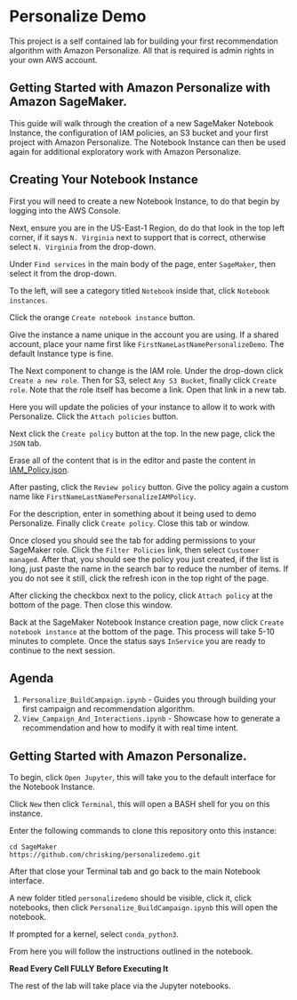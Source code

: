 # Personalize Demo

This project is a self contained lab for building your first recommendation algorithm with Amazon Personalize. All that is required is admin rights in your own AWS account.

## Getting Started with Amazon Personalize with Amazon SageMaker.

This guide will walk through the creation of a new SageMaker Notebook Instance, the configuration of IAM policies, an S3 bucket
and your first project with Amazon Personalize. The Notebook Instance can then be used again for additional exploratory work with 
Amazon Personalize.

## Creating Your Notebook Instance

First you will need to create a new Notebook Instance, to do that begin by logging into the AWS Console.

Next, ensure you are in the US-East-1 Region, do do that look in the top left corner, if it says `N. Virginia` next to support
that is correct, otherwise select `N. Virginia` from the drop-down.

Under `Find services` in the main body of the page, enter `SageMaker`, then select it from the drop-down.

To the left, will see a category titled `Notebook` inside that, click `Notebook instances`.

Click the orange `Create notebook instance` button.

Give the instance a name unique in the account you are using. If a shared account, place your name first like `FirstNameLastNamePersonalizeDemo`. The default Instance
type is fine. 

The Next component to change is the IAM role. Under the drop-down click `Create a new role`. Then for S3, select `Any S3 Bucket`, finally click `Create role`.
Note that the role itself has become a link. Open that link in a new tab.

Here you will update the policies of your instance to allow it to work with Personalize. Click the `Attach policies` button.

Next click the `Create policy` button at the top. In the new page, click the `JSON` tab.

Erase all of the content that is in the editor and paste the content in [IAM_Policy.json](IAM_Policy.json).

After pasting, click the `Review policy` button. Give the policy again a custom name like `FirstNameLastNamePersonalizeIAMPolicy`.

For the description, enter in something about it being used to demo Personalize. Finally click `Create policy`. Close this tab or window.

Once closed you should see the tab for adding permissions to your SageMaker role. Click the `Filter Policies` link, then select
`Customer managed`. After that, you should see the policy you just created, if the list is long, just paste the name in the search bar to reduce the number
of items. If you do not see it still, click the refresh icon in the top right of the page.

After clicking the checkbox next to the policy, click `Attach policy` at the bottom of the page. Then close this window.

Back at the SageMaker Notebook Instance creation page, now click `Create notebook instance` at the bottom of the page. This process will take 5-10 minutes to complete. Once the status says `InService` you are ready to continue to the 
next session.

## Agenda

1. `Personalize_BuildCampaign.ipynb`  - Guides you through building your first campaign and recommendation algorithm. 
2. `View_Campaign_And_Interactions.ipynb` - Showcase how to generate a recommendation and how to modify it with real time intent. 


## Getting Started with Amazon Personalize.

To begin, click `Open Jupyter`, this will take you to the default interface for the Notebook Instance.

Click `New` then click `Terminal`, this will open a BASH shell for you on this instance. 

Enter the following commands to clone this repository onto this instance:

```
cd SageMaker
https://github.com/chrisking/personalizedemo.git
```

After that close your Terminal tab and go back to the main Notebook interface.

A new folder titled `personalizedemo` should be visible, click it, click notebooks, then click `Personalize_BuildCampaign.ipynb` this will open the notebook.

If prompted for a kernel, select `conda_python3`.

From here you will follow the instructions outlined in the notebook. 

**Read Every Cell FULLY Before Executing It**


The rest of the lab will take place via the Jupyter notebooks. 

